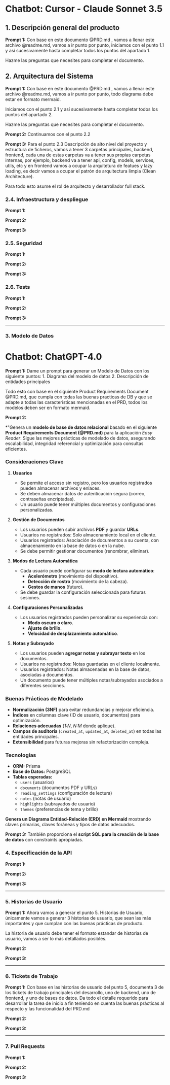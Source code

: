 # Chatbot: Cursor - Claude Sonnet 3.5

## 1. Descripción general del producto

**Prompt 1:**  Con base en este documento @PRD.md , vamos a llenar este archivo @readme.md, vamos a ir punto por punto, iniciamos con el punto 1.1 y así sucesivamente hasta completar todos los puntos del apartado 1.

Hazme las preguntas que necesites para completar el documento.


## 2. Arquitectura del Sistema

**Prompt 1:** Con base en este documento @PRD.md , vamos a llenar este archivo @readme.md, vamos a ir punto por punto, todo diagrama debe estar en formato mermaid.

Iniciamos con el punto 2.1 y así sucesivamente hasta completar todos los puntos del apartado 2.

Hazme las preguntas que necesites para completar el documento.

**Prompt 2:** Continuamos con el punto 2.2

**Prompt 3:** Para el punto 2.3 Descripción de alto nivel del proyecto y estructura de ficheros, vamos a tener 3 carpetas principales, backend, frontend, cada una de estas carpetas va a tener sus propias carpetas internas, por ejemplo, backend va a tener api, config, models, services, utils, etc y en frontend vamos a ocupar la arquitetura de featues y lazy loading, es decir vamos a ocupar el patrón de arquitectura limpia (Clean Architecture).

Para todo esto asume el rol de arquitecto y desarrollador full stack.

### **2.4. Infraestructura y despliegue**

**Prompt 1:**

**Prompt 2:**

**Prompt 3:**

### **2.5. Seguridad**

**Prompt 1:**

**Prompt 2:**

**Prompt 3:**

### **2.6. Tests**

**Prompt 1:**

**Prompt 2:**

**Prompt 3:**

---

### 3. Modelo de Datos

# Chatbot: ChatGPT-4.0

**Prompt 1:**  Dame un prompt para generar un Modelo de Datos con los siguiente puntos:
    1. Diagrama del modelo de datos
    2. Descripción de entidades principales
    
Todo esto con base en el siguiente Product Requirements Document @PRD.md, que cumpla con todas las buenas practicas de DB y que se adapte a todas las caracteristicas mencionadas en el PRD, todos los modelos deben ser en formato mermaid.

**Prompt 2:**


*"Genera un **modelo de base de datos relacional** basado en el siguiente **Product Requirements Document (@PRD.md)** para la aplicación *Easy Reader*. Sigue las mejores prácticas de modelado de datos, asegurando escalabilidad, integridad referencial y optimización para consultas eficientes.  

### **Consideraciones Clave**  
1. **Usuarios**  
   - Se permite el acceso sin registro, pero los usuarios registrados pueden almacenar archivos y enlaces.  
   - Se deben almacenar datos de autenticación segura (correo, contraseñas encriptadas).  
   - Un usuario puede tener múltiples documentos y configuraciones personalizadas.  

2. **Gestión de Documentos**  
   - Los usuarios pueden subir archivos **PDF** y guardar **URLs**.  
   - Usuarios no registrados: Solo almacenamiento local en el cliente.  
   - Usuarios registrados: Asociación de documentos a su cuenta, con almacenamiento en la base de datos o en la nube.  
   - Se debe permitir gestionar documentos (renombrar, eliminar).  

3. **Modos de Lectura Automática**  
   - Cada usuario puede configurar su **modo de lectura automático**:  
     - **Acelerómetro** (movimiento del dispositivo).  
     - **Detección de rostro** (movimiento de la cabeza).  
     - **Gestos de manos** (futuro).  
   - Se debe guardar la configuración seleccionada para futuras sesiones.  

4. **Configuraciones Personalizadas**  
   - Los usuarios registrados pueden personalizar su experiencia con:  
     - **Modo oscuro o claro**.  
     - **Ajuste de brillo**.  
     - **Velocidad de desplazamiento automático**.  

5. **Notas y Subrayado**  
   - Los usuarios pueden **agregar notas y subrayar texto** en los documentos.  
   - Usuarios no registrados: Notas guardadas en el cliente localmente.  
   - Usuarios registrados: Notas almacenadas en la base de datos, asociadas a documentos.  
   - Un documento puede tener múltiples notas/subrayados asociados a diferentes secciones.  

### **Buenas Prácticas de Modelado**  
- **Normalización (3NF)** para evitar redundancias y mejorar eficiencia.  
- **Índices** en columnas clave (ID de usuario, documentos) para optimización.  
- **Relaciones adecuadas** (*1:N*, *N:M* donde aplique).  
- **Campos de auditoría** (`created_at`, `updated_at`, `deleted_at`) en todas las entidades principales.  
- **Extensibilidad** para futuras mejoras sin refactorización compleja.  

### **Tecnologías**  
- **ORM:** Prisma  
- **Base de Datos:** PostgreSQL  
- **Tablas esperadas:**  
  - `users` (usuarios)  
  - `documents` (documentos PDF y URLs)  
  - `reading_settings` (configuración de lectura)  
  - `notes` (notas de usuario)  
  - `highlights` (subrayados de usuario)  
  - `themes` (preferencias de tema y brillo)  

**Genera un Diagrama Entidad-Relación (ERD) en Mermaid** mostrando claves primarias, claves foráneas y tipos de datos adecuados.  

**Prompt 3:** También proporciona el **script SQL para la creación de la base de datos** con constraints apropiadas.


### 4. Especificación de la API

**Prompt 1:**

**Prompt 2:**

**Prompt 3:**

---

### 5. Historias de Usuario

**Prompt 1:** Ahora vamos a generar el punto 5. Historias de Usuario, únicamente vamos a generar 3 historias de usuario, que sean las más importantes y que cumplan con las buenas prácticas de producto.

La historia de usuario debe tener el formato estandar de historias de usuario, vamos a ser lo más detallados posibles.

**Prompt 2:**

**Prompt 3:**

---

### 6. Tickets de Trabajo

**Prompt 1:** Con base en las historias de usuario del punto 5, documenta 3 de los tickets de trabajo principales del desarrollo, uno de backend, uno de frontend, y uno de bases de datos. Da todo el detalle requerido para desarrollar la tarea de inicio a fin teniendo en cuenta las buenas prácticas al respecto y las funcionalidad del PRD.md

**Prompt 2:**

**Prompt 3:**

---

### 7. Pull Requests

**Prompt 1:**

**Prompt 2:**

**Prompt 3:**
